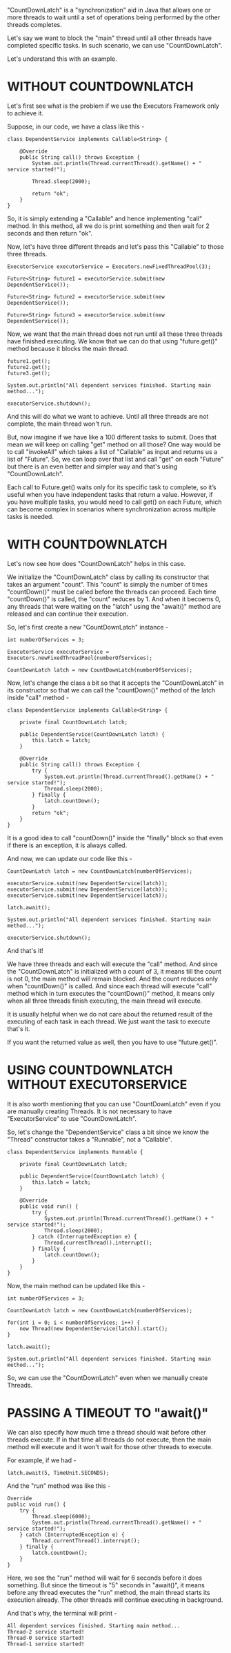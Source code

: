 "CountDownLatch" is a "synchronization" aid in Java that allows one or more threads to wait until a set of operations being performed by the other threads completes.

Let's say we want to block the "main" thread until all other threads have completed specific tasks. In such scenario, we can use "CountDownLatch".

Let's understand this with an example.

# WITHOUT COUNTDOWNLATCH

Let's first see what is the problem if we use the Executors Framework only to achieve it.

Suppose, in our code, we have a class like this - 

    class DependentService implements Callable<String> {

        @Override
        public String call() throws Exception {
            System.out.println(Thread.currentThread().getName() + " service started!");

            Thread.sleep(2000);

            return "ok";
        }
    }

So, it is simply extending a "Callable" and hence implementing "call" method. In this method, all we do is print something and then wait for 2 seconds and then return "ok".

Now, let's have three different threads and let's pass this "Callable" to those three threads.

    ExecutorService executorService = Executors.newFixedThreadPool(3);

    Future<String> future1 = executorService.submit(new DependentService());
    
    Future<String> future2 = executorService.submit(new DependentService());
    
    Future<String> future3 = executorService.submit(new DependentService());

Now, we want that the main thread does not run until all these three threads have finished executing. We know that we can do that using "future.get()" method because it blocks the main thread.

    future1.get();
    future2.get();
    future3.get();

    System.out.println("All dependent services finished. Starting main method...");

    executorService.shutdown();

And this will do what we want to achieve. Until all three threads are not complete, the main thread won't run.

But, now imagine if we have like a 100 different tasks to submit. Does that mean we will keep on calling "get" method on all those? One way would be to call "invokeAll" which takes a list of "Callable" as input and returns us a list of "Future". So, we can loop over that list and call "get" on each "Future" but there is an even better and simpler way and that's using "CountDownLatch".

Each call to Future.get() waits only for its specific task to complete, so it’s useful when you have independent tasks that return a value. However, if you have multiple tasks, you would need to call get() on each Future, which can become complex in scenarios where synchronization across multiple tasks is needed.

# WITH COUNTDOWNLATCH

Let's now see how does "CountDownLatch" helps in this case.

We initialize the "CountDownLatch" class by calling its constructor that takes an argument "count". This "count" is simply the number of times "countDown()" must be called before the threads can proceed. Each time "countDown()" is called, the "count"
reduces by 1. And when it becoems 0, any threads that were waiting on the "latch" using the "await()" method are released and can continue their execution.

So, let's first create a new "CountDownLatch" instance - 

    int numberOfServices = 3;
    
    ExecutorService executorService = Executors.newFixedThreadPool(numberOfServices);

    CountDownLatch latch = new CountDownLatch(numberOfServices);

Now, let's change the class a bit so that it accepts the "CountDownLatch" in its constructor so that we can call the "countDown()" method of the latch inside "call" method -

    class DependentService implements Callable<String> {

        private final CountDownLatch latch;

        public DependentService(CountDownLatch latch) {
            this.latch = latch;
        }

        @Override
        public String call() throws Exception {
            try {
                System.out.println(Thread.currentThread().getName() + " service started!");
                Thread.sleep(2000);
            } finally {
                latch.countDown();
            }
            return "ok";
        }
    }

It is a good idea to call "countDown()" inside the "finally" block so that even if there is an exception, it is always called.

And now, we can update our code like this -

    CountDownLatch latch = new CountDownLatch(numberOfServices);

    executorService.submit(new DependentService(latch));
    executorService.submit(new DependentService(latch));
    executorService.submit(new DependentService(latch));

    latch.await();

    System.out.println("All dependent services finished. Starting main method...");

    executorService.shutdown();

And that's it!

We have three threads and each will execute the "call" method. And since the "CountDownLatch" is initialized with a count of 3, it means till the count is not 0, the main method will remain blocked. And the count reduces only when "countDown()" is called. And since each thread will execute "call" method which in turn executes the "countDown()" method, it means only when all three threads finish executing, the main thread will execute.

It is usually helpful when we do not care about the returned result of the executing of each task in each thread. We just want the task to execute that's it.

If you want the returned value as well, then you have to use "future.get()".

# USING COUNTDOWNLATCH WITHOUT EXECUTORSERVICE

It is also worth mentioning that you can use "CountDownLatch" even if you are manually creating Threads. It is not necessary to have "ExecutorService" to use "CountDownLatch".

So, let's change the "DependentService" class a bit since we know the "Thread" constructor takes a "Runnable", not a "Callable".

    class DependentService implements Runnable {

        private final CountDownLatch latch;

        public DependentService(CountDownLatch latch) {
            this.latch = latch;
        }

        @Override
        public void run() {
            try {
                System.out.println(Thread.currentThread().getName() + " service started!");
                Thread.sleep(2000);
            } catch (InterruptedException e) {
                Thread.currentThread().interrupt();
            } finally {
                latch.countDown();
            }
        }
    }

Now, the main method can be updated like this -

    int numberOfServices = 3;

    CountDownLatch latch = new CountDownLatch(numberOfServices);

    for(int i = 0; i < numberOfServices; i++) {
        new Thread(new DependentService(latch)).start();
    }

    latch.await();

    System.out.println("All dependent services finished. Starting main method...");

So, we can use the "CountDownLatch" even when we manually create Threads.

# PASSING A TIMEOUT TO "await()"

We can also specify how much time a thread should wait before other threads execute. If in that time all threads do not execute, then the main method will execute and it won't wait for those other threads to execute. 

For example, if we had - 

    latch.await(5, TimeUnit.SECONDS);

And the "run" method was like this - 

    Override
    public void run() {
        try {
            Thread.sleep(6000);
            System.out.println(Thread.currentThread().getName() + " service started!");
        } catch (InterruptedException e) {
            Thread.currentThread().interrupt();
        } finally {
            latch.countDown();
        }
    }

Here, we see the "run" method will wait for 6 seconds before it does something. But since the timeout is "5" seconds in "await()", it means before any thread executes the "run" method, the main thread starts its execution already. The other threads will continue executing in background.

And that's why, the terminal will print - 

    All dependent services finished. Starting main method...
    Thread-2 service started!
    Thread-0 service started!
    Thread-1 service started!


